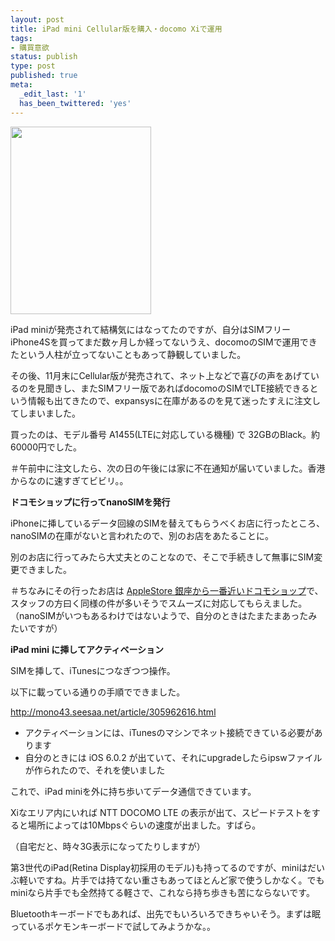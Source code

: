 ```yaml
---
layout: post
title: iPad mini Cellular版を購入・docomo Xiで運用
tags:
- 購買意欲
status: publish
type: post
published: true
meta:
  _edit_last: '1'
  has_been_twittered: 'yes'
---
```

<a href="http://wo.skr.jp/images/uploads/2012/12/2012-12-21_19.10.51_HDR.jpg"><img src="http://wo.skr.jp/images/uploads/2012/12/2012-12-21_19.10.51_HDR-225x300.jpg" alt="" title="2012-12-21_19.10.51_HDR" width="225" height="300" class="alignnone size-medium wp-image-477" /></a>

iPad miniが発売されて結構気にはなってたのですが、自分はSIMフリーiPhone4Sを買ってまだ数ヶ月しか経ってないうえ、docomoのSIMで運用できたという人柱が立ってないこともあって静観していました。

その後、11月末にCellular版が発売されて、ネット上などで喜びの声をあげているのを見聞きし、またSIMフリー版であればdocomoのSIMでLTE接続できるという情報も出てきたので、expansysに在庫があるのを見て迷ったすえに注文してしまいました。

買ったのは、モデル番号 A1455(LTEに対応している機種) で 32GBのBlack。約60000円でした。

＃午前中に注文したら、次の日の午後には家に不在通知が届いていました。香港からなのに速すぎてビビリ。。

<!--more-->

<strong>ドコモショップに行ってnanoSIMを発行</strong>

iPhoneに挿しているデータ回線のSIMを替えてもらうべくお店に行ったところ、nanoSIMの在庫がないと言われたので、別のお店をあたることに。

別のお店に行ってみたら大丈夫とのことなので、そこで手続きして無事にSIM変更できました。

＃ちなみにその行ったお店は <a href="http://www.nttdocomo.co.jp/support/shop/search/kanto/shop.html?t=s&p=131&c[]=%92%86%89%9B%8B%E6&pg=1&id=0361191290000&map=g&ot=s">AppleStore 銀座から一番近いドコモショップ</a>で、スタッフの方曰く同様の件が多いそうでスムーズに対応してもらえました。（nanoSIMがいつもあるわけではないようで、自分のときはたまたまあったみたいですが）

<strong>iPad mini に挿してアクティベーション</strong>

SIMを挿して、iTunesにつなぎつつ操作。

以下に載っている通りの手順でできました。

<a href="http://mono43.seesaa.net/article/305962616.html">http://mono43.seesaa.net/article/305962616.html</a>

- アクティベーションには、iTunesのマシンでネット接続できている必要があります
- 自分のときには iOS 6.0.2 が出ていて、それにupgradeしたらipswファイルが作られたので、それを使いました


これで、iPad miniを外に持ち歩いてデータ通信できています。

Xiなエリア内にいれば NTT DOCOMO LTE の表示が出て、スピードテストをすると場所によっては10Mbpsぐらいの速度が出ました。すばら。

（自宅だと、時々3G表示になってたりしますが）

第3世代のiPad(Retina Display初採用のモデル)も持ってるのですが、miniはだいぶ軽いですね。片手では持てない重さもあってほとんど家で使うしかなく。でもminiなら片手でも全然持てる軽さで、これなら持ち歩きも苦にならないです。

Bluetoothキーボードでもあれば、出先でもいろいろできちゃいそう。まずは眠っているポケモンキーボードで試してみようかな。。
